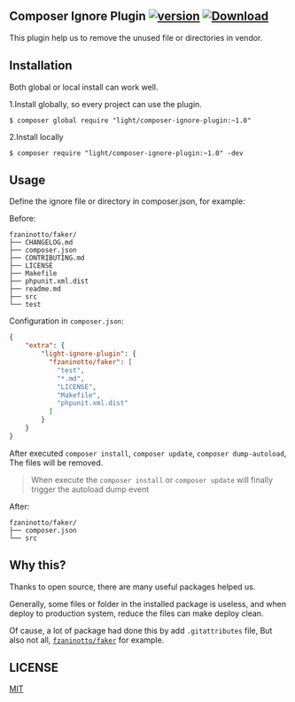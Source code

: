 Composer Ignore Plugin [![version](https://img.shields.io/packagist/v/light/composer-ignore-plugin.svg?style=flat-square)](https://packagist.org/packages/light/composer-ignore-plugin) [![Download](https://img.shields.io/packagist/dt/light/composer-ignore-plugin.svg?style=flat-square)](https://packagist.org/packages/light/composer-ignore-plugin)
----

This plugin help us to remove the unused file or directories in vendor.

## Installation

Both global or local install can work well.

1.Install globally, so every project can use the plugin.

```
$ composer global require "light/composer-ignore-plugin:~1.0"
```

2.Install locally

```
$ composer require "light/composer-ignore-plugin:~1.0" -dev
```

## Usage

Define the ignore file or directory in composer.json, for example:

Before:

```
fzaninotto/faker/
├── CHANGELOG.md
├── composer.json
├── CONTRIBUTING.md
├── LICENSE
├── Makefile
├── phpunit.xml.dist
├── readme.md
├── src
└── test
```

Configuration in `composer.json`:

```json
{
	"extra": {
		"light-ignore-plugin": {
    	  "fzaninotto/faker": [
    	  	"test", 
    	  	"*.md", 
    	  	"LICENSE",
    	  	"Makefile",
    	  	"phpunit.xml.dist"
    	  ]
    	}
	}
}

```

After executed `composer install`, `composer update`, `composer dump-autoload`, The files will be removed.

> When execute the `composer install` or `composer update` will finally trigger the autoload dump event

After:

```
fzaninotto/faker/
├── composer.json
└── src
```

## Why this?

Thanks to open source, there are many useful packages helped us. 

Generally, some files or folder in the installed package is useless, and when deploy to production system, reduce the files can make deploy clean.

Of cause, a lot of package had done this by add `.gitattributes` file, But also not all, [`fzaninotto/faker`](https://github.com/fzaninotto/Faker/pull/1085) for example.

## LICENSE

[MIT](LICENSE)


